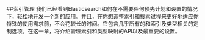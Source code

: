 ##索引管理
我们已经看到Elasticsearch如何在不需要任何预先计划和设置的情况下，轻松地开发一个新的应用。并且，在你想调整索引和搜索过程来更好地适应你特殊的使用需求前，不会花较长的时间。它包含几乎所有的和索引及类型相关的定制选项。在这一章，将介绍管理索引和类型映射的API以及最重要的设置。
